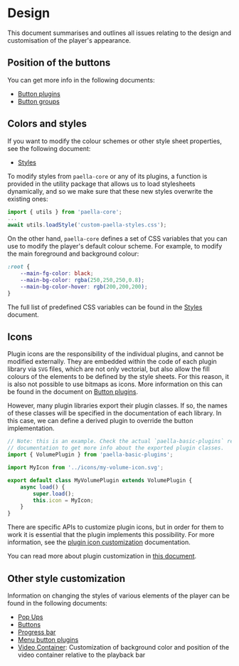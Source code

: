 
# Design

This document summarises and outlines all issues relating to the design and customisation of the player's appearance.

## Position of the buttons

You can get more info in the following documents:

- [Button plugins](button_plugin.md)
- [Button groups](button_group_plugin.md)

## Colors and styles

If you want to modify the colour schemes or other style sheet properties, see the following document:

- [Styles](styles.md)

To modify styles from `paella-core` or any of its plugins, a function is provided in the utility package that allows us to load stylesheets dynamically, and so we make sure that these new styles overwrite the existing ones:

```js
import { utils } from 'paella-core';
...
await utils.loadStyle('custom-paella-styles.css');
```

On the other hand, `paella-core` defines a set of CSS variables that you can use to modify the player's default colour scheme. For example, to modify the main foreground and background colour:

```css
:root {
    --main-fg-color: black;
    --main-bg-color: rgba(250,250,250,0.8);
    --main-bg-color-hover: rgb(200,200,200);
}
```

The full list of predefined CSS variables can be found in the [Styles](styles.md) document.


## Icons

Plugin icons are the responsibility of the individual plugins, and cannot be modified externally. They are embedded within the code of each plugin library via `SVG` files, which are not only vectorial, but also allow the fill colours of the elements to be defined by the style sheets. For this reason, it is also not possible to use bitmaps as icons. More information on this can be found in the document on [Button plugins](button_plugin.md).

However, many plugin libraries export their plugin classes. If so, the names of these classes will be specified in the documentation of each library. In this case, we can define a derived plugin to override the button implementation.

```js
// Note: this is an example. Check the actual `paella-basic-plugins` repository
// documentation to get more info about the exported plugin classes. 
import { VolumePlugin } from 'paella-basic-plugins';

import MyIcon from '../icons/my-volume-icon.svg';

export default class MyVolumePlugin extends VolumePlugin {
    async load() {
        super.load();
        this.icon = MyIcon;
    }    
}
```

There are specific APIs to customize plugin icons, but in order for them to work it is essential that the plugin implements this possibility. For more information, see the [plugin icon customization](plugin_icon_customization.md) documentation.

You can read more about plugin customization in [this document](exported_plugins.md).


## Other style customization

Information on changing the styles of various elements of the player can be found in the following documents:

- [Pop Ups](pop_up_api.md)
- [Buttons](button_plugin.md)
- [Progress bar](progress_indicator_customization.md)
- [Menu button plugins](menu_button_plugin.md)
- [Video Container](video_container.md): Customization of background color and position of the video container relative to the playback bar
